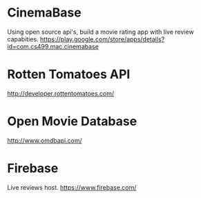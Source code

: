 # CinemaBase
Using open source api's, build a movie rating app with live review capabities.
https://play.google.com/store/apps/details?id=com.cs499.mac.cinemabase
# Rotten Tomatoes API
http://developer.rottentomatoes.com/
# Open Movie Database
http://www.omdbapi.com/
# Firebase
Live reviews host.
https://www.firebase.com/
